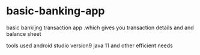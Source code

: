 # basic-banking-app
basic bankijng transaction app .which gives you transaction details and and balance sheet 

tools used 
android studio version9 
java 11
and other efficient needs 
